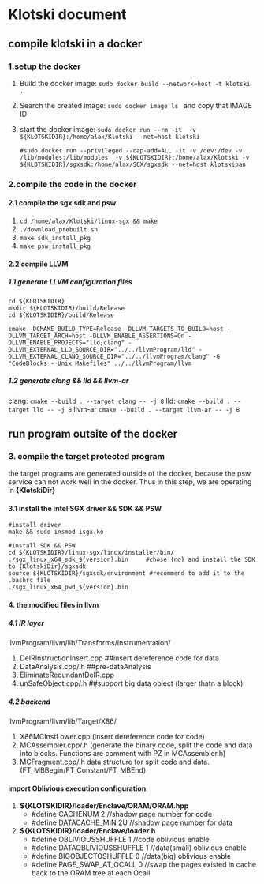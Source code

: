 # Klotski document
## compile klotski in a docker
### 1.setup the docker
1. Build the docker image: 
	`sudo docker build --network=host -t klotski .`
2. Search the created image: 
	`sudo docker image ls ` and copy that IMAGE ID
3. start the docker image:
	`sudo docker run --rm -it  -v ${KLOTSKIDIR}:/home/alax/Klotski --net=host klotski`
    
    `#sudo docker run --privileged --cap-add=ALL -it -v /dev:/dev -v /lib/modules:/lib/modules  -v ${KLOTSKIDIR}:/home/alax/Klotski -v ${KLOTSKIDIR}/sgxsdk:/home/alax/SGX/sgxsdk --net=host klotskipan`

### 2.compile the code in the docker
#### 2.1 compile the sgx sdk and psw
1. `cd /home/alax/Klotski/linux-sgx && make`
2. `./download_prebuilt.sh`
3. `make sdk_install_pkg` 
4. `make psw_install_pkg` 

#### 2.2 compile LLVM
##### 1.1 generate LLVM configuration files
```
cd ${KLOTSKIDIR}
mkdir ${KLOTSKIDIR}/build/Release 
cd ${KLOTSKIDIR}/build/Release	

cmake -DCMAKE_BUILD_TYPE=Release -DLLVM_TARGETS_TO_BUILD=host -DLLVM_TARGET_ARCH=host -DLLVM_ENABLE_ASSERTIONS=On -DLLVM_ENABLE_PROJECTS="lld;clang" -DLLVM_EXTERNAL_LLD_SOURCE_DIR="../../llvmProgram/lld" -DLLVM_EXTERNAL_CLANG_SOURCE_DIR="../../llvmProgram/clang" -G "CodeBlocks - Unix Makefiles" ../../llvmProgram/llvm
```
##### 1.2 generate clang && lld && llvm-ar
clang:
`cmake --build . --target clang -- -j 8`
lld:
`cmake --build . --target lld -- -j 8`
llvm-ar
`cmake --build . --target llvm-ar -- -j 8`

## run program outsite of the docker
### 3. compile the target protected program
the target programs are generated outside of the docker, because the psw service can not work well in the docker.
Thus in this step, we are operating in **{KlotskiDir}**
#### 3.1 install the intel SGX driver && SDK && PSW
```
#install driver
make && sudo insmod isgx.ko

#install SDK && PSW
cd ${KLOTSKIDIR}/linux-sgx/linux/installer/bin/
./sgx_linux_x64_sdk_${version}.bin     #chose {no} and install the SDK to {KlotskiDir}/sgxsdk
source ${KLOTSKIDIR}/sgxsdk/environment #recommend to add it to the .bashrc file
./sgx_linux_x64_pwd_${version}.bin

```
#### 4. the modified files in llvm
##### 4.1 IR layer
llvmProgram/llvm/lib/Transforms/Instrumentation/
1. DeIRInstructionInsert.cpp       ##insert dereference code for data
2. DataAnalysis.cpp/.h   	          ##pre-dataAnalysis
3. EliminateRedundantDeIR.cpp 
4. unSafeObject.cpp/.h      ##support big data object (larger thatn a block)

##### 4.2 backend
llvmProgram/llvm/lib/Target/X86/
1. X86MCInstLower.cpp (insert dereference code for code)
2. MCAssembler.cpp/.h (generate the binary code, split the code and data into blocks. Functions are comment with PZ in MCAssembler.h)
3. MCFragment.cpp/.h data structure for split code and data. (FT_MBBegin/FT_Constant/FT_MBEnd)

#### import Oblivious execution configuration
1.  **${KLOTSKIDIR}/loader/Enclave/ORAM/ORAM.hpp**
	- \#define  CACHENUM  2               //shadow page number for code
	- \#define  DATACACHE_MIN  2U  //shadow page number for data
2. **${KLOTSKIDIR}/loader/Enclave/loader.h**
	- \#define  OBLIVIOUSSHUFFLE  1  //code oblivious enable
	- \#define  DATAOBLIVIOUSSHUFFLE  1  //data(small) oblivious enable
	- \#define  BIGOBJECTOSHUFFLE  0  //data(big) oblivious enable
	- \#define  PAGE_SWAP_AT_OCALL  0  //swap the pages existed in cache back to the ORAM tree at each Ocall